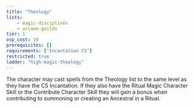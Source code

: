 ```yaml
---
title: "Theology"
lists:
    - magic-disciplines
    - arcane-guilds
tier: 1
osp_cost: 10
prerequisites: []
requirements: ["Incantation CS"]
restricted: true
ladder: "high-magic-theology"
---
```

The character may cast spells from the Theology list to the same level as they have the CS Incantation. If they also have the Ritual Magic Character Skill or the Contribute Character Skill they will gain a bonus when contributing to summoning or creating an Ancestral in a Ritual.